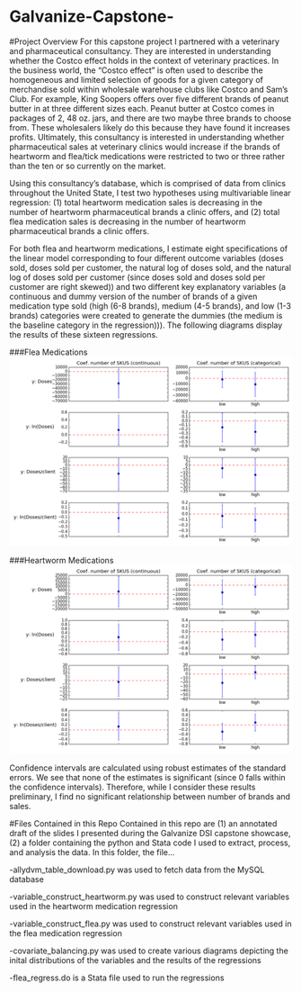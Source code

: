 # Galvanize-Capstone-

#Project Overview
For this capstone project I partnered with a veterinary and pharmaceutical consultancy. They are interested in understanding whether the Costco effect holds in the context of veterinary practices. In the business world, the “Costco effect” is often used to describe the homogeneous and limited selection of goods for a given category of merchandise sold within wholesale warehouse clubs like Costco and Sam’s Club. For example, King Soopers offers over five different brands of peanut butter in at three different sizes each. Peanut butter at Costco comes in packages of 2, 48 oz. jars, and there are two maybe three brands to choose from. These wholesalers likely do this because they have found it increases profits. Ultimately, this consultancy is interested in understanding whether pharmaceutical sales at veterinary clinics would increase if the brands of heartworm and flea/tick medications were restricted to two or three rather than the ten or so currently on the market. 

Using this consultancy’s database, which is comprised of data from clinics throughout the United State, I test two hypotheses using multivariable linear regression: (1) total heartworm medication sales is decreasing in the number of heartworm pharmaceutical brands a clinic offers, and (2) total flea medication sales is decreasing in the number of heartworm pharmaceutical brands a clinic offers. 

For both flea and heartworm medications, I estimate eight specifications of the linear model corresponding to four different outcome variables (doses sold, doses sold per customer, the natural log of doses sold, and the natural log of doses sold per customer (since doses sold and doses sold per customer are right skewed)) and two different key explanatory variables (a continuous and dummy version of the number of brands of a given medication type sold (high (6-8 brands), medium (4-5 brands), and low (1-3 brands) categories were created to generate the dummies (the medium is the baseline category in the regression))). The following diagrams display the results of these sixteen regressions.

###Flea Medications
![alt text](https://github.com/bthowe/Galvanize-Capstone-/blob/master/images/coef_flea.png "Flea results")

###Heartworm Medications
![alt text](https://github.com/bthowe/Galvanize-Capstone-/blob/master/images/coef_heartworm.png "Heartworm results")

Confidence intervals are calculated using robust estimates of the standard errors. We see that none of the estimates is significant (since 0 falls within the confidence intervals). Therefore, while I consider these results preliminary, I find no significant relationship between number of brands and sales. 


#Files Contained in this Repo
Contained in this repo are (1) an annotated draft of the slides I presented during the Galvanize DSI capstone showcase, (2) a folder containing the python and Stata code I used to extract, process, and analysis the data. In this folder, the file...

-allydvm_table_download.py was used to fetch data from the MySQL database

-variable_construct_heartworm.py was used to construct relevant variables used in the heartworm medication regression

-variable_construct_flea.py was used to construct relevant variables used in the flea medication regression

-covariate_balancing.py was used to create various diagrams depicting the inital distributions of the variables and the results of the regressions

-flea_regress.do is a Stata file used to run the regressions
